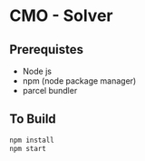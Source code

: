 # CMO - Solver

## Prerequistes

- Node js
- npm (node package manager)
- parcel bundler

## To Build

```bash
npm install
npm start
```
